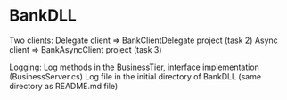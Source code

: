 # BankDLL

Two clients:
Delegate client => BankClientDelegate project (task 2)
Async client => BankAsyncClient project (task 3)

Logging:
Log methods in the BusinessTier, interface implementation (BusinessServer.cs)
Log file in the initial directory of BankDLL (same directory as README.md file)